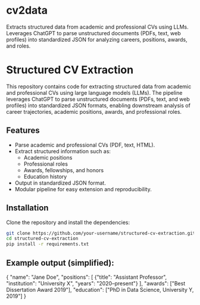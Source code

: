 # cv2data
Extracts structured data from academic and professional CVs using LLMs. Leverages ChatGPT to parse unstructured documents (PDFs, text, web profiles) into standardized JSON for analyzing careers, positions, awards, and roles.

# Structured CV Extraction  

This repository contains code for extracting structured data from academic and professional CVs using large language models (LLMs). The pipeline leverages ChatGPT to parse unstructured documents (PDFs, text, and web profiles) into standardized JSON formats, enabling downstream analysis of career trajectories, academic positions, awards, and professional roles.  

## Features  
- Parse academic and professional CVs (PDF, text, HTML).  
- Extract structured information such as:  
  - Academic positions  
  - Professional roles  
  - Awards, fellowships, and honors  
  - Education history  
- Output in standardized JSON format.  
- Modular pipeline for easy extension and reproducibility.  

## Installation  
Clone the repository and install the dependencies:  

```bash
git clone https://github.com/your-username/structured-cv-extraction.git
cd structured-cv-extraction
pip install -r requirements.txt
```
## Example output (simplified):

{
  "name": "Jane Doe",
  "positions": [
    {"title": "Assistant Professor", "institution": "University X", "years": "2020–present"}
  ],
  "awards": ["Best Dissertation Award 2019"],
  "education": ["PhD in Data Science, University Y, 2019"]
}


